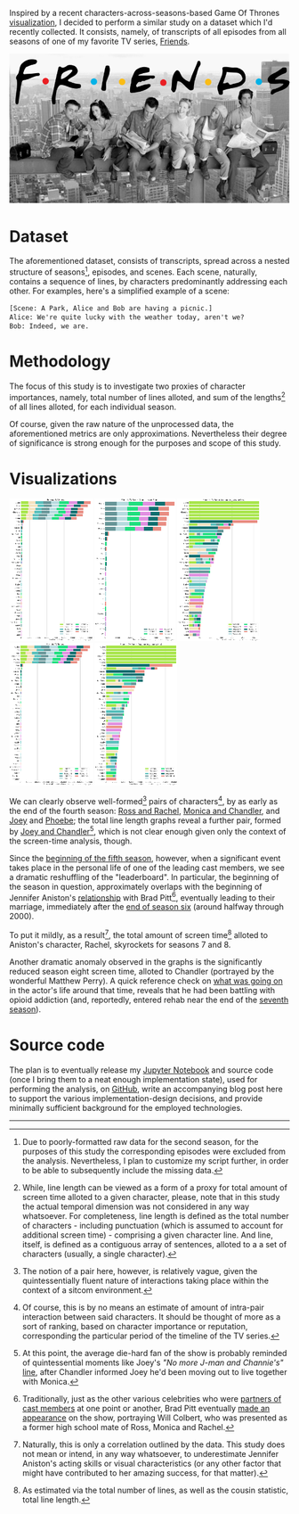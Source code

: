 
Inspired by a recent characters-across-seasons-based Game Of Thrones [visualization][got_vis_reddit], I decided to perform a similar
study on a dataset which I'd recently collected. It consists, namely, of
transcripts of all episodes from all seasons of one of my favorite TV series,
[Friends][friends_wiki].

![Friends TV Series](/uploads/friends_logo.png "Friends TV Series")

# Dataset
The aforementioned dataset, consists of transcripts, spread across
a nested structure of seasons[^s2_formatting], episodes, and scenes. Each scene, naturally,
contains a sequence of lines, by characters predominantly addressing each
other. For examples, here's a simplified example of a scene:
```text
[Scene: A Park, Alice and Bob are having a picnic.]
Alice: We're quite lucky with the weather today, aren't we?
Bob: Indeed, we are.
```

[^s2_formatting]: Due to poorly-formatted raw data for the second season, for the
purposes of this study the corresponding episodes were excluded from the analysis.
Nevertheless, I plan to customize my script further, in order to be able to subsequently include the missing data.

# Methodology
The focus of this study is to investigate two proxies of character importances,
namely, total number of lines alloted, and sum of the lengths[^line_length] of
all lines alloted, for each individual season.

[^line_length]: While, line length can be viewed as a form of a proxy for total
amount of screen time alloted to a given character, please, note that in this
study the actual temporal dimension was not considered in any way whatsoever.
For completeness, line length is defined as the total number of characters -
including punctuation (which is assumed to account for additional screen time) -
comprising a given character line. And line, itself, is defined as a contiguous
array of sentences, alloted to a a set of characters (usually, a single
character).

Of course, given the raw nature of the unprocessed data, the aforementioned metrics
are only approximations. Nevertheless their degree of significance is strong enough
for the purposes and scope of this study.

# Visualizations
<div class="img-box">
<a href="/uploads/Friends_num_lines_all.png" target="_blank"><img src="/uploads/Friends_num_lines_all_150x256.png" alt="Number of lines for all characters"></a>
<a href="/uploads/Friends_num_lines_all_s5on.png" target="_blank"><img src="/uploads/Friends_num_lines_all_s5on_144x256.png" alt="Number of lines for all characters"></a>
<a href="/uploads/Friends_num_lines_supp.png" target="_blank"><img src="/uploads/Friends_num_lines_supp_148x256.png" alt="Number of lines with focus on supporting characters"></a>
<a href="/uploads/Friends_line_length_all.png" target="_blank"><img src="/uploads/Friends_line_length_all_150x256.png" alt="Total line length for all characters"></a>
<a href="/uploads/Friends_line_length_supp.png" target="_blank"><img src="/uploads/Friends_line_length_supp_148x256.png" alt="Total line length with focus on supporting characters"></a>
</div>

We can clearly observe well-formed[^pair_formation] pairs of characters[^char_pairs], by as early as the end of the fourth season: [Ross and Rachel][ross_rachel], [Monica and Chandler][monica_chandler], and [Joey][joey] and [Phoebe][phoebe]; the total line length graphs reveal a further pair, formed by [Joey and Chandler][joey_chandler][^jman_channie], which is not clear enough given only the context of the screen-time
analysis, though.

Since the [beginning of the fifth season][s05_start], however, when a significant
event takes place in the personal life of one of the leading cast members, we see a
dramatic reshuffling of the "leaderboard". In particular, the beginning of the
season in question, approximately overlaps with the beginning of Jennifer Aniston's [relationship][ja_relationships] with Brad Pitt[^will_colbert], eventually leading to their marriage, immediately after the [end of season six][s06_end] (around halfway through 2000).

To put it mildly, as a result[^ja_correlation], the total amount of screen time[^screen_time_proxies]
alloted to Aniston's character, Rachel, skyrockets for seasons 7 and 8.

Another dramatic anomaly observed in the graphs is the significantly reduced
season eight screen time, alloted to Chandler (portrayed by the wonderful Matthew Perry). A quick reference check on [what was going on][matthew_perry] in the actor's life around that time, reveals that he had been battling with opioid
addiction (and, reportedly, entered rehab near the end of the
[seventh season][s07_end]).

[^pair_formation]: The notion of a pair here, however, is relatively vague, given
the quintessentially fluent nature of interactions taking place within the context
of a sitcom environment.
[^char_pairs]: Of course, this is by no means an estimate of amount of intra-pair interaction between said characters. It should be thought of more as a sort of ranking, based on character importance or reputation, corresponding the particular period of
the timeline of the TV series.
[^jman_channie]: At this point, the average die-hard fan of the show is probably reminded of quintessential moments like Joey's _"No more J-man and Channie's"_
[line][jman_channie], after Chandler informed Joey he'd been moving out to live together with Monica.
[^will_colbert]: Traditionally, just as the other various celebrities who were
[partners of cast members][friends_relationships] at one point or another, Brad Pitt eventually [made an appearance][bradpitt_cast] on the show,
portraying Will Colbert, who was presented as a former high school mate of Ross, Monica and Rachel.
[^ja_correlation]: Naturally, this is only a correlation outlined by the data.
This study does not mean or intend, in any way whatsoever, to underestimate
Jennifer Aniston's acting skills or visual characteristics (or any other factor
that might have contributed to her amazing success, for that matter).
[^screen_time_proxies]: As estimated via the total number of lines, as well as
the cousin statistic, total line length.

# Source code
The plan is to eventually release my [Jupyter Notebook][jupyter_notebook] and source code (once I bring them to a neat enough implementation state), used for performing the
analysis, on [GitHub][github_account], write an accompanying blog post here to
support the various implementation-design decisions, and provide minimally sufficient background for the employed technologies.

[friends_wiki]: https://en.wikipedia.org/wiki/Friends
[got_vis_reddit]: https://www.reddit.com/r/dataisbeautiful/comments/6n150e/oc_screen_time_of_got_characters_fixed/
[ja_relationships]: https://en.wikipedia.org/wiki/Jennifer_Aniston#Relationships
[matthew_perry]: https://en.wikipedia.org/wiki/Matthew_Perry#Personal_life
[joey_chandler]: http://friends.wikia.com/wiki/Chandler_and_Joey%27s_apartment
[joey]: http://friends.wikia.com/wiki/Joey_Tribbiani_Jr.
[phoebe]: http://friends.wikia.com/wiki/Phoebe_Buffay
[monica_chandler]: http://friends.wikia.com/wiki/Monica_and_Chandler
[ross_rachel]: http://friends.wikia.com/wiki/Ross_and_Rachel
[friends_relationships]: http://friends.wikia.com/wiki/Relationships
[jman_channie]: http://friends.wikia.com/wiki/The_One_Where_Ross_Hugs_Rachel
[s05_start]: https://en.wikipedia.org/wiki/List_of_Friends_episodes#Season_5_.281999.E2.80.9300.29
[s06_end]: https://en.wikipedia.org/wiki/List_of_Friends_episodes#Season_6_.281999.E2.80.9300.29
[s07_end]: https://en.wikipedia.org/wiki/List_of_Friends_episodes#Season_7_.282000.E2.80.9301.29
[bradpitt_cast]: http://friends.wikia.com/wiki/The_One_With_The_Rumor
[jupyter_notebook]: https://jupyter.org/
[github_account]: https://github.com/hristog


---

